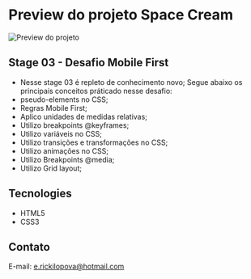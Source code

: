 # Preview do projeto Space Cream
<img src="./github/preview_mobilefirst.png" alt="Preview do projeto"/>

## Stage 03 - Desafio Mobile First
  - Nesse stage 03 é repleto de conhecimento novo; Segue abaixo os principais conceitos práticado nesse desafio:
  - pseudo-elements no CSS;
  - Regras Mobile First;
  - Aplico unidades de medidas relativas;
  - Utilizo breakpoints @keyframes;
  - Utilizo variáveis no CSS;
  - Utilizo transições e transformações no CSS;
  - Utilizo animações no CSS;
  - Utilizo Breakpoints @media;
  - Utilizo Grid layout;

##  Tecnologies
- HTML5
- CSS3

## Contato
E-mail: e.rickilopova@hotmail.com